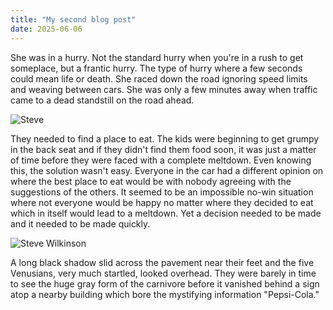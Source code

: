 ```yaml
---
title: "My second blog post"
date: 2025-06-06
---
```

She was in a hurry. Not the standard hurry when you're in a rush to get someplace, but a frantic hurry. The type of hurry where a few seconds could mean life or death. She raced down the road ignoring speed limits and weaving between cars. She was only a few minutes away when traffic came to a dead standstill on the road ahead.

![Steve](../../..//images/sw-profile.png)

They needed to find a place to eat. The kids were beginning to get grumpy in the back seat and if they didn't find them food soon, it was just a matter of time before they were faced with a complete meltdown. Even knowing this, the solution wasn't easy. Everyone in the car had a different opinion on where the best place to eat would be with nobody agreeing with the suggestions of the others. It seemed to be an impossible no-win situation where not everyone would be happy no matter where they decided to eat which in itself would lead to a meltdown. Yet a decision needed to be made and it needed to be made quickly.

![Steve Wilkinson](../../..//images/scw.png)

A long black shadow slid across the pavement near their feet and the five Venusians, very much startled, looked overhead. They were barely in time to see the huge gray form of the carnivore before it vanished behind a sign atop a nearby building which bore the mystifying information "Pepsi-Cola."
